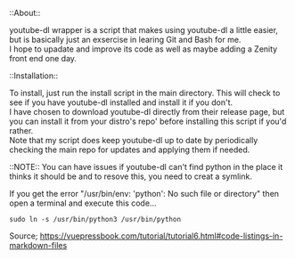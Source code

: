 ::About::<br />

youtube-dl wrapper is a script that makes using youtube-dl a little easier, but is basically just an exsercise in learing Git and Bash for me.<br />
I hope to upadate and improve its code as well as maybe adding a Zenity front end one day.

::Installation::<br />

To install, just run the install script in the main directory. This will check to see if you have youtube-dl installed and install it if you don't.<br />
I have chosen to download youtube-dl directly from their release page, but you can install it from your distro's repo' before installing this script if you'd rather.<br />
Note that my script does keep youtube-dl up to date by periodically checking the main repo for updates and applying them if needed.

::NOTE:: You can have issues if youtube-dl can't find python in the place it thinks it should be and to resove this, you need to creat a symlink.<br />

If you get the error "/usr/bin/env: 'python': No such file or directory" then open a terminal and execute this code...<br />
```bash{16}
sudo ln -s /usr/bin/python3 /usr/bin/python
```
Source; https://vuepressbook.com/tutorial/tutorial6.html#code-listings-in-markdown-files

